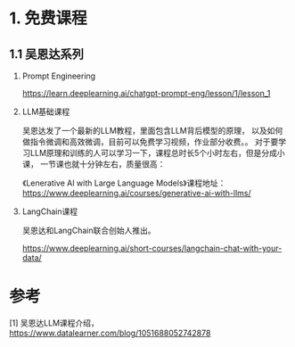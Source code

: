 # 1. 免费课程
## 1.1 吴恩达系列

1. Prompt Engineering

    https://learn.deeplearning.ai/chatgpt-prompt-eng/lesson/1/lesson_1

2. LLM基础课程

    吴恩达发了一个最新的LLM教程，里面包含LLM背后模型的原理，
    以及如何做指令微调和高效微调，目前可以免费学习视频，作业部分收费。。
    对于要学习LLM原理和训练的人可以学习一下，课程总时长5个小时左右，但是分成小课，
    一节课也就十分钟左右，质量很高：
    
    《Lenerative AI with Large Language Models》课程地址：
    https://www.deeplearning.ai/courses/generative-ai-with-llms/

2. LangChain课程

   吴恩达和LangChain联合创始人推出。
   
   https://www.deeplearning.ai/short-courses/langchain-chat-with-your-data/
   

# 参考
[1] 吴恩达LLM课程介绍，https://www.datalearner.com/blog/1051688052742878